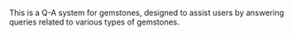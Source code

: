 This is a Q-A system for gemstones, designed to assist users by answering queries related to various types of gemstones.
